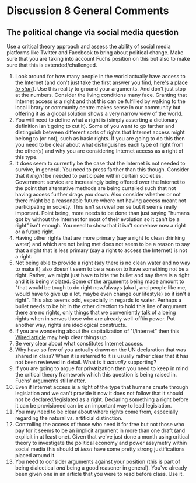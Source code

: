 # Discussion 8 General Comments

## The political change via social media question
Use a critical theory approach and assess the ability of social media platforms like Twitter and Facebook to bring about political change. Make sure that you are taking into account Fuchs position on this but also to make sure that this is extended/challenged.

1.  Look around for how many people in the world actually have access to the Internet (and don't just take the first answer you find, [here's a place _to start_](http://ahumanright.org/)).  Use this reality to ground your arguments.  And don't just stop at the numbers.  Consider the living conditions many face.  Granting that Internet access _is_ a right and that this can be fulfilled by walking to the local library or community centre makes sense in our community but offering it as a global solution shows a very narrow view of the world.
2.  You will need to define what a right is (simply asserting a dictionary definition isn't going to cut it).  Some of you want to go farther and distinguish between different sorts of rights that Internet access might belong to (or not), such as basic rights.  If you are going to do this then you need to be clear about what distinguishes each type of right from the other(s) and why you are considering Internet access as a right of this type.
3.  It does seem to currently be the case that the Internet is not needed to survive, in general.  You need to press farther than this though.  Consider that it _might_ be needed to participate within certain societies.  Government service are increasingly being offered over the Internet to the point that alternative methods are being curtailed such that not having access further drags you down.  Also consider whether or not there might be a reasonable future where not having access meant not participating in society.  This isn't survival per se but it seems really important.  Point being, more needs to be done than just saying "humans got by without the Internet for most of their evolution so it can't be a right" isn't enough.  You need to show that it isn't somehow now a right or a future right.
4.  Having other rights that are more primary (say a right to clean drinking water) and which are not being met does not seem to be a reason to say that a right that is less primary (say a right to access the Internet) is not a right.
5.  Not being able to provide a right (say there is no clean water and no way to make it) also doesn't seem to be a reason to have something not be a right.  Rather, we might just have to bite the bullet and say there is a right and it is being violated.  Some of the arguments being made amount to "that would be tough to do right now/always (aka I, and people like me, would have to give up a lot, maybe even change our lifestyle) so it isn't a right".  This also seems odd, especially in regards to water.  Perhaps a bullet needs to be bit in the other direction to hold this line of argument: there are no rights, only things that we conveniently talk of a being rights when in serves those who are already well-off/in power.  Put another way, rights are ideological constructs.
6.  If you are wondering about the capitalization of "I/internet" then this [Wired article](https://www.wired.com/2015/10/should-you-be-capitalizing-the-word-internet/) may help clear things up.
7.  Be very clear about what constitutes Internet access.
8.  Why have so few of you actually drawn on the UN declaration that was shared in class?  When it is referred to it is usually rather clear that it has not been reviewed in detail.  What is it _actually_ supporting?
9.  If you are going to argue for privatization then you need to keep in mind the critical theory framework which this question is being raised in.  Fuchs' arguments still matter.
10.  Even if Internet access is a right of the type that humans create through legislation and we can't provide it now it does not follow that it should not be declared/legislated as a right.  Declaring something a right before it can be provisioned can be an important way to lead legislation.
11.  You may need to be clear about where rights come from, especially regarding the natural vs. artificial distinction.
12.  Controlling the access of those who need it for free but not those who pay for it seems to be an implicit argument in more than one draft (and explicit in at least one).  Given that we've just done a month using critical theory to investigate the political economy and power assymetry within social media this should _at least_ have some pretty strong justifications placed around it.
13.  You need to consider arguments against your position (this is part of being dialectical _and_ being a good reasoner in general).  You've already been given one in an article that you were to read before class.  Use it.